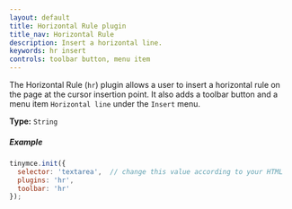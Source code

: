 ```yaml
---
layout: default
title: Horizontal Rule plugin
title_nav: Horizontal Rule
description: Insert a horizontal line.
keywords: hr insert
controls: toolbar button, menu item
---
```


The Horizontal Rule (`hr`) plugin allows a user to insert a horizontal rule on the page at the cursor insertion point. It also adds a toolbar button and a menu item `Horizontal line` under the `Insert` menu.

**Type:** `String`

##### Example

```js
tinymce.init({
  selector: 'textarea',  // change this value according to your HTML
  plugins: 'hr',
  toolbar: 'hr'
});
```
